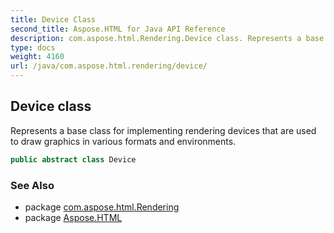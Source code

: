 ```yaml
---
title: Device Class
second_title: Aspose.HTML for Java API Reference
description: com.aspose.html.Rendering.Device class. Represents a base class for implementing rendering devices that are used to draw graphics in various formats and environments
type: docs
weight: 4160
url: /java/com.aspose.html.rendering/device/
---
```

## Device class

Represents a base class for implementing rendering devices that are used to draw graphics in various formats and environments.

```java
public abstract class Device
```

### See Also

* package [com.aspose.html.Rendering](../../com.aspose.html.rendering/)
* package [Aspose.HTML](../../)
